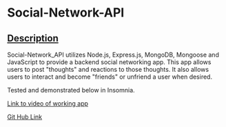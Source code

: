 # Social-Network-API

## <ins>Description</ins>
Social-Network_API utilizes Node.js, Express.js, MongoDB, Mongoose and JavaScript to provide a backend social networking app. This app allows users to post "thoughts" and reactions to those thoughts.  It also allows users to interact and become "friends" or unfriend a user when desired. 

Tested and demonstrated below in Insomnia.




[Link to video of working app](https://drive.google.com/file/d/1hU3gzc_RosmMJwvw1cNSvy6M6tdWSO1g/view)


[Git Hub Link](https://github.com/KaylaVangel/Social-Network-API)

